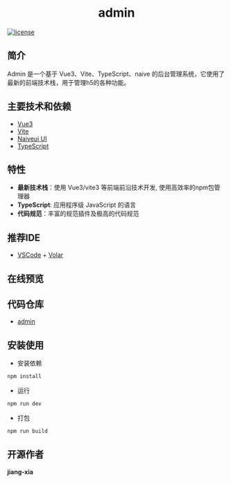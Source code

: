 
<div align="center">
	<!-- <img style="width: 80px;height: 80px" src=""/> -->
	<h1>admin</h1>
</div>


[![license](https://img.shields.io/badge/license-MIT-green.svg)](./LICENSE)

## 简介

 Admin  是一个基于 Vue3、Vite、TypeScript、naive 的后台管理系统，它使用了最新的前端技术栈，用于管理h5的各种功能。

## 主要技术和依赖

- [Vue3](https://staging-cn.vuejs.org/guide/introduction.html)
- [Vite](https://www.vitejs.net/guide/)
- [Naiveui UI](https://www.naiveui.com/zh-CN/os-theme/components/button)
- [TypeScript](https://typescript.bootcss.com/)
  
  
## 特性

- **最新技术栈**：使用 Vue3/vite3 等前端前沿技术开发, 使用高效率的npm包管理器
- **TypeScript**: 应用程序级 JavaScript 的语言
- **代码规范**：丰富的规范插件及极高的代码规范

## 推荐IDE
- [VSCode](https://code.visualstudio.com/) + [Volar](https://marketplace.visualstudio.com/items?itemName=johnsoncodehk.volar)


## 在线预览

<!-- - [Blog Admin](https://admin.jiang-xia.top/dashboard/workplace) -->

  

## 代码仓库

- [admin](https://gitee.com/jiang-xia/gin-zone/admin)

<!-- ## 项目示例图 -->

## 安装使用

- 安装依赖

```bash
npm install
```

- 运行

```bash
npm run dev
```

- 打包

```bash
npm run build
```

## 开源作者

**jiang-xia**

